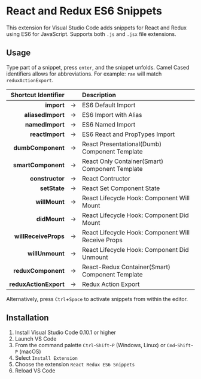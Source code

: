 # React and Redux ES6 Snippets

This extension for Visual Studio Code adds snippets for React and Redux using ES6 for JavaScript. Supports both `.js` and `.jsx` file extensions.

## Usage
Type part of a snippet, press `enter`, and the snippet unfolds. Camel Cased identifiers allows for abbreviations.
For example: `rae` will match `reduxActionExport`.

| Shortcut Identifier | | Description                                             |
|---------:|-- |:---------------------------------------------------------|
| **import**|→  | ES6 Default Import                        |
| **aliasedImport**|→  | ES6 Import with Alias                          |
| **namedImport**|→ | ES6 Named Import                                        |
| **reactImport**|→ | ES6 React and PropTypes Import    
| **dumbComponent**|→  | React Presentational(Dumb) Component Template           |
| **smartComponent**|→  | React Only Container(Smart) Component Template          |
| **constructor**|→  | React Contructor								         |
| **setState**|→  | React Set Component State								         |
| **willMount**|→  | React Lifecycle Hook: Component Will Mount		         |							
| **didMount**|→  | React Lifecycle Hook: Component Did Mount		         |							
| **willReceiveProps**|→  | React Lifecycle Hook:  Component Will Receive Props	 |							
| **willUnmount**|→  | React Lifecycle Hook: Component Did Unmount		     |							
| **reduxComponent**|→ | React-Redux Container(Smart) Component Template         |
| **reduxActionExport**|→ | Redux Action Export                                    |


Alternatively, press `Ctrl`+`Space` to activate snippets from within the editor.

## Installation

1. Install Visual Studio Code 0.10.1 or higher
2. Launch VS Code
3. From the command palette `Ctrl`-`Shift`-`P` (Windows, Linux) or `Cmd`-`Shift`-`P` (macOS)
4. Select `Install Extension`
5. Choose the extension `React Redux ES6 Snippets`
6. Reload VS Code
